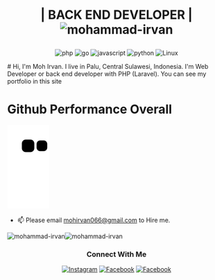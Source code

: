 # <p align="center">| BACK END DEVELOPER |  <img src="https://komarev.com/ghpvc/?username=mohammad-irvan&label=Profile%20views&color=0e75b6&style=flat" alt="mohammad-irvan" /> </p>
<p align="center"><img src="https://img.shields.io/badge/PHP-777BB4?style=for-the-badge&logo=php&logoColor=white" height="32px" alt="php">  <img src="https://img.shields.io/badge/Go-00ADD8?style=for-the-badge&logo=go&logoColor=white" height="32px" alt="go">  <img src="https://img.shields.io/badge/JavaScript-323330?style=for-the-badge&logo=javascript&logoColor=F7DF1E" height="32px" alt="javascript">  <img src="https://img.shields.io/badge/Python-3776AB?style=for-the-badge&logo=python&logoColor=white" height="32px" alt="python">
<img src="https://img.shields.io/badge/Linux-FCC624?style=for-the-badge&logo=linux&logoColor=black" height="32px" alt="Linux"></p>
# Hi, I'm Moh Irvan. I live in Palu, Central Sulawesi, Indonesia. I'm Web Developer or back end developer with PHP (Laravel). You can see my portfolio in this site


# Github Performance Overall
<!-- refer this: https://dev.to/mishmanners/how-to-enable-github-actions-on-your-profile-readme-for-a-contribution-graph-4l66 -->
![mayankchaudhary26 snake gif](https://github.com/mayankchaudhary26/mayankchaudhary26/blob/output/github-contribution-grid-snake.svg)      
     
- 📫 Please email mohirvan066@gmail.com to Hire me.
<p><img align="left" src="https://github-readme-stats.vercel.app/api/top-langs?username=mohammad-irvan&show_icons=true&locale=en&layout=compact" alt="mohammad-irvan" /></p> <p><img align="rigth" src="https://github-readme-streak-stats.herokuapp.com/?user=mohammad-irvan&" alt="mohammad-irvan" /></p>

<h3 align="center">Connect With Me</h3>
<p align="center">
<a href="https://www.instagram.com/moh_irvan09" target="_blank"><img src="https://img.shields.io/badge/Instagram-%23E4405F.svg?&style=flat-square&logo=instagram&logoColor=white" height="32px" alt="Instagram"></a>
<a href="https://web.facebook.com/uninstaller.user/" target="_blank"><img src="https://img.shields.io/badge/Facebook-1877F2?style=for-the-badge&logo=facebook&logoColor=white" height="32px" alt="Facebook"></a>
<a href="https://github.com/mohammad-irvan" target="_blank"><img src="https://img.shields.io/badge/GitHub-100000?style=for-the-badge&logo=github&logoColor=white" height="32px" alt="Facebook"></a>
     </p>


